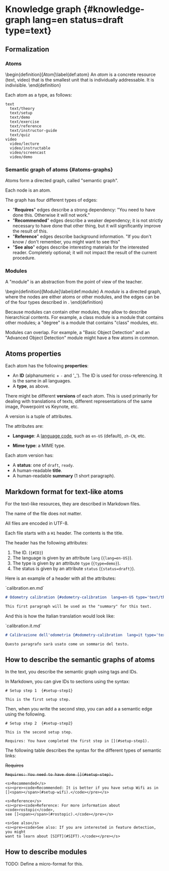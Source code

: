 # Knowledge graph {#knowledge-graph lang=en status=draft type=text}

## Formalization

### Atoms

\begin{definition}[Atom]\label{def:atom}
An *atom* is a concrete resource (text, video) that is the smallest
unit that is individually addressable. It is indivisible.
\end{definition}

Each atom as a type, as follows:

<!--
Examples of atoms include:


    - `theory`;
    - `setup`: setup instructions;
    - `demo`: demo instructions;
    - `exercise`: exercises;
    - `slides`: lecture slides;
    - `video`: lecture videos, instruction videos.
    - `reference`: manuals about specific software; "how to solder".
-->

    text
      text/theory
      text/setup
      text/demo
      text/exercise
      text/reference
      text/instructor-guide
      text/quiz
    video
      video/lecture
      video/instructable
      video/screencast
      video/demo

<!--
slides

Resources:
    markdown
    pdf
    image jpg


  "An atom is made up of resources (markdown source, images, other attachments, etc.), but these resources are not indexable by themselves. They are always presented as part of an atom."
-->

### Semantic graph of atoms {#atoms-graphs}

Atoms form a directed graph, called "semantic graph".

Each node is an atom.

The graph has four different types of edges:

* "**Requires**" edges describe a strong dependency: "You need to have done this. Otherwise it will not work."
* "**Recommended**" edges describe a weaker dependency; it is not strictly necessary to have done that other thing, but it will significantly improve the result of this.
* "**Reference**" edges describe background information. "If you don't know / don't remember, you might want to see this"
* "**See also**" edges describe interesting materials for the interested reader. Completely optional; it will not impact the result of the current procedure.

### Modules

A "module" is an abstraction from the point of view of the teacher.

\begin{definition}[Module]\label{def:module}
A *module* is a directed graph, where the nodes are either atoms or other modules,
and the edges can be of the four types described in [](#atoms-graphs).
\end{definition}

Because modules can contain other modules, they allow to describe hierarchical
contents. For example, a class module is a module that contains other modules;
a "degree" is a module that contains "class" modules, etc.

Modules can overlap. For example, a "Basic Object Detection"
and an "Advanced Object Detection" module might have a few atoms in common.

## Atoms properties

Each atom has the following **properties**:

- An **ID** (alphanumeric + `-` and '_'). The ID is used for cross-referencing.
  It is the same in all languages.
- A **type**, as above.

There might be different **versions** of each atom. This is used primarily
for dealing with translations of texts, different representations of the same image,
Powerpoint vs Keynote, etc.

A version is a tuple of attributes.

The attributes are:

- **Language**: A [language code][codes], such as `en-US` (default), `zh-CN`, etc.

- **Mime type**: a MIME type.

[codes]: https://en.wikipedia.org/wiki/Language_localisation


Each atom version has:

- A **status**: one of `draft`, `ready`.
- A human-readable **title**.
- A human-readable **summary** (1 short paragraph).

## Markdown format for text-like atoms

For the text-like resources, they are described in Markdown files.

The name of the file does not matter.

All files are encoded in UTF-8.

Each file starts with a `H1` header. The contents is the title.

The header has the following attributes:

1. The ID. (`{#ID}`)
2. The language is given by an attribute `lang` (`{lang=en-US}`).
3. The type is given by an attribute `type` (`{type=demo}`).
3. The status is given by an attribute `status` (`{status=draft}`).

Here is an example of a header with all the attributes:

<div figure-id="code:calib-en" markdown="1">
 <figcaption>`calibration.en.md`</figcaption>

``` .markdown
# Odometry calibration {#odometry-calibration  lang=en-US type='text/theory' status=ready}

This first paragraph will be used as the "summary" for this text.

```

</div>

And this is how the Italian translation would look like:


<div figure-id="code:calib-it" markdown="1">
 <figcaption>`calibration.it.md`</figcaption>

``` .markdown
# Calibrazione dell'odometria {#odometry-calibration  lang=it type='text/theory' status=draft}

Questo paragrafo sarà usato come un sommario del testo.

```

</div>




<!--
<col4 figure-id='tab:atoms-types'>
    <s>Type of atom</s>
    <s>Format</s>
    <s>Where</s>
    <s>Conventions</s>

    <s>Text</s>
    <s>Markdown</s>
    <s>duckuments</s>
    <s><code># Title {#ID type=text lang=en status=draft}</code></s>

    <s>Setup instructions</s>
    <s>Markdown</s>
    <s>duckuments</s>
    <s><code># Title {#ID type=setup lang=en status=draft}</code></s>

    <s>Demo instructions</s>
    <s>Markdown</s>
    <s>duckuments</s>
    <s><code># Title {#ID type=demo lang=en status=draft}</code></s>

    <s>Exercises</s>
    <s>Markdown</s>
    <s>duckuments</s>
    <s><code># Title {#ID type=exercise lang=en status=draft}</code></s>

    <s>Reference</s>
    <s>Markdown</s>
    <s>duckuments</s>
    <s><code># Title {#ID type=reference lang=en status=draft}</code></s>

</col4> -->

<!--
    <s>Images</s>
    <s>SVG, PDF, JPG</s>
    <s>duckuments</s>
    <s>The filename is <code>ID.{png,jpg,pdf}</code></s>


</col2> -->

<!--
IPTC
$ exiftool magician_chassis.jpg  "-Title='The Magician chassis'"
http://www.iptc.org/std/photometadata/specification/IPTC-PhotoMetadata-201007.pdf -->


## How to describe the semantic graphs of atoms

In the text, you describe the semantic graph using tags and IDs.

In Markdown, you can give IDs to sections using the syntax:

    # Setup step 1  {#setup-step1}

    This is the first setup step.

Then, when you write the second step, you can add a
a semantic edge using the following.

    # Setup step 2  {#setup-step2}

    This is the second setup step.

    Requires: You have completed the first step in [](#setup-step1).

The following table describes the syntax for the different types
of semantic links:

<col2 figure-id='tab:links' figure-caption="Semantic links">
    <s>Requires</s>
    <s><pre><code>Requires: You need to have done []<span></span>(#setup-step).</code></pre></s>

    <s>Recommended</s>
    <s><pre><code>Recommended: It is better if you have setup Wifi as in []<span></span>(#setup-wifi).</code></pre></s>

    <s>Reference</s>
    <s><pre><code>Reference: For more information about <code>rostopic</code>,
    see []<span></span>(#rostopic).</code></pre></s>

    <s>See also</s>
    <s><pre><code>See also: If you are interested in feature detection, you might
    want to learn about [SIFT](#SIFT).</code></pre></s>
</col2>

<style>
#tab\:links {
    font-size: smaller;
}
#tab\:links code {
    font-size: 50%;
}
#tab\:links td:first-child {
    display:block;
    width: 10em;
}
#tab\:links td {
    text-align: left;
    padding-bottom: 0.5em;
}
</style>

## How to describe modules

TODO: Define a micro-format for this.


<!--
### Example

Here is

    module:calibration:
        includes:
            lecture:basic-kinematics
            text:basic-kinematics
            lecture:
            video:calibration_of_robots
        edges:



    module:calibration-advanced:

             -->
